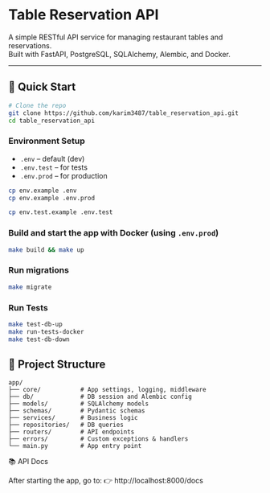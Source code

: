 # Table Reservation API

A simple RESTful API service for managing restaurant tables and reservations.  
Built with FastAPI, PostgreSQL, SQLAlchemy, Alembic, and Docker.

---

## 🚀 Quick Start

```bash
# Clone the repo
git clone https://github.com/karim3487/table_reservation_api.git
cd table_reservation_api
```

### Environment Setup

- `.env` – default (dev)
- `.env.test` – for tests
- `.env.prod` – for production


```bash
cp env.example .env
cp env.example .env.prod

cp env.test.example .env.test
```

### Build and start the app with Docker (using `.env.prod`)

```bash
make build && make up
```

### Run migrations

```bash
make migrate
```

### Run Tests

```bash
make test-db-up
make run-tests-docker
make test-db-down
```

## 🧱 Project Structure

```
app/
├── core/           # App settings, logging, middleware
├── db/             # DB session and Alembic config
├── models/         # SQLAlchemy models
├── schemas/        # Pydantic schemas
├── services/       # Business logic
├── repositories/   # DB queries
├── routers/        # API endpoints
├── errors/         # Custom exceptions & handlers
└── main.py         # App entry point
```


📚 API Docs

After starting the app, go to:
👉 http://localhost:8000/docs
